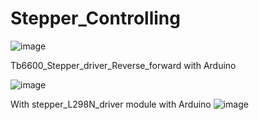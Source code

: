 # Stepper_Controlling
![image](https://github.com/VaishabhJalmi/Stepper_Controlling/assets/69182306/0098178b-a7ed-4a85-b9b4-b4ff10ac6947)



Tb6600_Stepper_driver_Reverse_forward with Arduino

![image](https://github.com/VaishabhJalmi/Stepper_Controlling/assets/69182306/8ef3efe7-bbfd-4594-b89f-47380ce4a291)




With stepper_L298N_driver module with Arduino
![image](https://github.com/VaishabhJalmi/Stepper_Controlling/assets/69182306/14a9adb8-1b09-4c0c-aa91-d4ec93a8c372)
